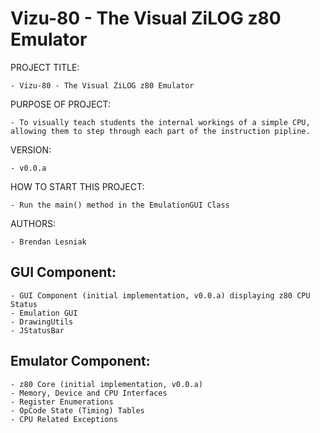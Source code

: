 Vizu-80 - The Visual ZiLOG z80 Emulator
=======================================

PROJECT TITLE:    

	- Vizu-80 - The Visual ZiLOG z80 Emulator   

PURPOSE OF PROJECT:     

	- To visually teach students the internal workings of a simple CPU, allowing them to step through each part of the instruction pipline.   

VERSION:     

	- v0.0.a   

HOW TO START THIS PROJECT:    

	- Run the main() method in the EmulationGUI Class   

AUTHORS:     

	- Brendan Lesniak   



GUI Component:   
--------------   

	- GUI Component (initial implementation, v0.0.a) displaying z80 CPU Status    
	- Emulation GUI    
	- DrawingUtils    
	- JStatusBar
	
	
	
Emulator Component:
-------------------   

	- z80 Core (initial implementation, v0.0.a)     
	- Memory, Device and CPU Interfaces
	- Register Enumerations
	- OpCode State (Timing) Tables
	- CPU Related Exceptions
	
